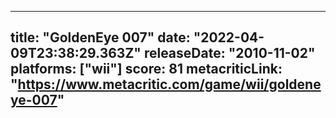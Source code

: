 
---
title: "GoldenEye 007"
date: "2022-04-09T23:38:29.363Z"
releaseDate: "2010-11-02"
platforms: ["wii"]
score: 81
metacriticLink: "https://www.metacritic.com/game/wii/goldeneye-007"
---
